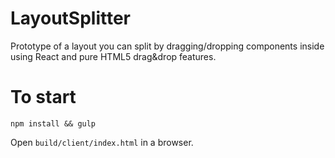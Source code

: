 # LayoutSplitter
Prototype of a layout you can split by dragging/dropping components inside using React and pure HTML5 drag&drop features.

# To start
`npm install && gulp`

Open `build/client/index.html` in a browser.